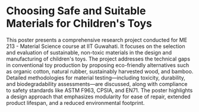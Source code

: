 # Choosing Safe and Suitable Materials for Children's Toys
This poster presents a comprehensive research project conducted for ME 213 - Material Science course at IIT Guwahati. It focuses on the selection and evaluation of sustainable, non-toxic materials in the design and manufacturing of children's toys. The project addresses the technical gaps in conventional toy production by proposing eco-friendly alternatives such as organic cotton, natural rubber, sustainably harvested wood, and bamboo. Detailed methodologies for material testing—including toxicity, durability, and biodegradability assessments—are discussed, along with compliance to safety standards like ASTM F963, CPSIA, and EN71. The poster highlights a design approach that emphasizes modularity for ease of repair, extended product lifespan, and a reduced environmental footprint.
